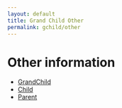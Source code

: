 ```yaml
---
layout: default
title: Grand Child Other
permalink: gchild/other
---
```

# Other information

* [ GrandChild ](/gchild)
* [ Child ](/child)
* [ Parent ](/parent)
